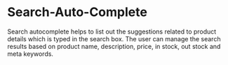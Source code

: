 # Search-Auto-Complete
Search autocomplete helps to list out the suggestions related to product details which is typed in the search box. The user can manage the search results based on product name, description, price, in stock, out stock and meta keywords.
